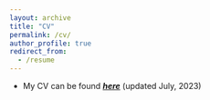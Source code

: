 ```yaml
---
layout: archive
title: "CV"
permalink: /cv/
author_profile: true
redirect_from:
  - /resume
---
```


* My CV can be found <span style ="color:blue">[_**here**_](https://drive.google.com/file/d/1n330sRPQ6XRH4JkwCAW6gdHUBRLJoCxS/view?usp=sharing)</span> (updated July, 2023)
